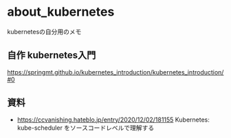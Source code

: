 # about_kubernetes
kubernetesの自分用のメモ

## 自作 kubernetes入門
https://springmt.github.io/kubernetes_introduction/kubernetes_introduction/#0

## 資料
* https://ccvanishing.hateblo.jp/entry/2020/12/02/181155 Kubernetes: kube-scheduler をソースコードレベルで理解する

